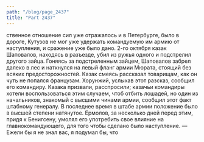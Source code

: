 ```yaml
---
path: "/blog/page_2437"
title: "Part 2437"
---
```


ственное отношение сил уже отражалось и в Петербурге, было в дороге, Кутузов не мог уже удержать командуемую им армию от наступления, и сражение уже было дано.
2-го октября казак Шаповалов, находясь в разъезде, убил из ружья одного и подстрелил другого зайца. Гоняясь за подстреленным зайцем, Шаповалов забрел далеко в лес и наткнулся на левый фланг армии Мюрата, стоящий без всяких предосторожностей. Казак смеясь рассказал товарищам, как он чуть не попался французам. Хорунжий, услыхав этот разсказ, сообщил его командиру.
Казака призвали, расспросили; казачьи командиры хотели воспользоваться этим случаем, чтоб отбить лошадей, но один из начальников, знакомый с высшими чинами армии, сообщил этот факт штабному генералу. В последнее время в штабе армии положение было в высшей степени натянутое. Ермолов, за несколько дней перед этим, придя к Бенигсену, умолял его употребить свое влияние на главнокомандующего, для того чтобы сделано было наступление.
— Ежели бы я не знал вас, я подумал бы, что
